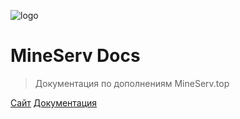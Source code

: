 ![logo](https://cdn.discordapp.com/attachments/997250822436049046/1071784832255922276/logo_3.png)

# MineServ Docs

> Документация по дополнениям MineServ.top

[Сайт](https://mineserv.top)
[Документация](#headline)
